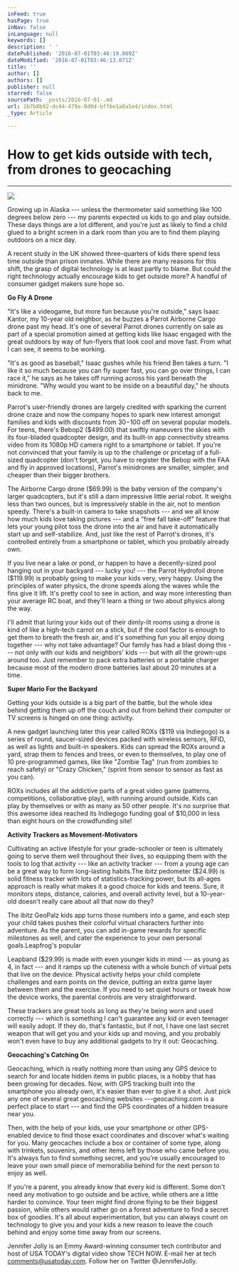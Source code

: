 ```yaml
---
inFeed: true
hasPage: true
inNav: false
inLanguage: null
keywords: []
description: ' '
datePublished: '2016-07-01T03:46:19.869Z'
dateModified: '2016-07-01T03:46:13.071Z'
title: ''
author: []
authors: []
publisher: null
starred: false
sourcePath: _posts/2016-07-01-.md
url: 2b7b8b92-dc44-479a-8d0d-bff6e1a8a5e4/index.html
_type: Article

---
```

# How to get kids outside with tech, from drones to geocaching

****
![](https://the-grid-user-content.s3-us-west-2.amazonaws.com/b777ec42-2717-4a4d-a9d9-385fbd278d07.jpg)

Growing up in Alaska --- unless the thermometer said something like 100 degrees below zero --- my parents expected us kids to go and play outside. These days things are a lot different, and you're just as likely to find a child glued to a bright screen in a dark room than you are to find them playing outdoors on a nice day.

A recent study in the UK showed three-quarters of kids there spend less time outside than prison inmates. While there are many reasons for this shift, the grasp of digital technology is at least partly to blame. But could the right technology actually encourage kids to get outside more? A handful of consumer gadget makers sure hope so.

**Go Fly A Drone**

"It's like a videogame, but more fun because you're outside," says Isaac Kantor, my 10-year old neighbor, as he buzzes a Parrot Airborne Cargo drone past my head. It's one of several Parrot drones currently on sale as part of a special promotion aimed at getting kids like Isaac engaged with the great outdoors by way of fun-flyers that look cool and move fast. From what I can see, it seems to be working.

"It's as good as baseball," Isaac gushes while his friend Ben takes a turn. "I like it so much because you can fly super fast, you can go over things, I can race it," he says as he takes off running across his yard beneath the minidrone. "Why would you want to be inside on a beautiful day," he shouts back to me.

Parrot's user-friendly drones are largely credited with sparking the current drone craze and now the company hopes to spark new interest amongst families and kids with discounts from $30-$100 off on several popular models. For teens, there's Bebop2 ($499.00) that swiftly maneuvers the skies with its four-bladed quadcopter design, and its built-in app connectivity streams video from its 1080p HD camera right to a smartphone or tablet. If you're not convinced that your family is up to the challenge or pricetag of a full-sized quadcopter (don't forget, you have to register the Bebop with the FAA and fly in approved locations), Parrot's minidrones are smaller, simpler, and cheaper than their bigger brothers.

The Airborne Cargo drone ($69.99) is the baby version of the company's larger quadcopters, but it's still a darn impressive little aerial robot. It weighs less than two ounces, but is impressively stable in the air, not to mention speedy. There's a built-in camera to take snapshots --- and we all know how much kids love taking pictures --- and a "free fall take-off" feature that lets your young pilot toss the drone into the air and have it automatically start up and self-stabilize. And, just like the rest of Parrot's drones, it's controlled entirely from a smartphone or tablet, which you probably already own.

If you live near a lake or pond, or happen to have a decently-sized pool hanging out in your backyard --- lucky you! --- the Parrot Hydrofoil drone ($119.99) is probably going to make your kids very, very happy. Using the principles of water physics, the drone speeds along the waves while the fins give it lift. It's pretty cool to see in action, and way more interesting than your average RC boat, and they'll learn a thing or two about physics along the way.

I'll admit that luring your kids out of their dimly-lit rooms using a drone is kind of like a high-tech carrot on a stick, but if the cool factor is enough to get them to breath the fresh air, and it's something fun you all enjoy doing together --- why not take advantage? Our family has had a blast doing this --- not only with our kids and neighbors' kids --- but with all the grown-ups around too. Just remember to pack extra batteries or a portable charger because most of the modern drone batteries last about 20 minutes at a time.

**Super Mario For the Backyard**

Getting your kids outside is a big part of the battle, but the whole idea behind getting them up off the couch and out from behind their computer or TV screens is hinged on one thing: activity.

A new gadget launching later this year called ROXs ($119 via Indiegogo) is a series of round, saucer-sized devices packed with wireless sensors, RFID, as well as lights and built-in speakers. Kids can spread the ROXs around a yard, strap them to fences and trees, or even to themselves, to play one of 10 pre-programmed games, like like "Zombie Tag" (run from zombies to reach safety) or "Crazy Chicken," (sprint from sensor to sensor as fast as you can).

ROXs includes all the addictive parts of a great video game (patterns, competitions, collaborative play), with running around outside. Kids can play by themselves or with as many as 50 other people. It's no surprise that this awesome idea reached its Indiegogo funding goal of $10,000 in less than eight hours on the crowdfunding site!

**Activity Trackers as Movement-Motivators**

Cultivating an active lifestyle for your grade-schooler or teen is ultimately going to serve them well throughout their lives, so equipping them with the tools to log that activity --- like an activity tracker --- from a young age can be a great way to form long-lasting habits.The ibitz pedometer ($24.99) is solid fitness tracker with lots of statistics-tracking power, but its all-ages approach is really what makes it a good choice for kids and teens. Sure, it monitors steps, distance, calories, and overall activity level, but a 10-year-old doesn't really care about all that now do they? 

The ibitz GeoPalz kids app turns those numbers into a game, and each step your child takes pushes their colorful virtual characters further into adventure. As the parent, you can add in-game rewards for specific milestones as well, and cater the experience to your own personal goals.Leapfrog's popular 

Leapband ($29.99) is made with even younger kids in mind --- as young as 4, in fact --- and it ramps up the cuteness with a whole bunch of virtual pets that live on the device. Physical activity helps your child complete challenges and earn points on the device, putting an extra game layer between them and the exercise. If you need to set quiet hours or tweak how the device works, the parental controls are very straightforward.

These trackers are great tools as long as they're being worn and used correctly --- which is something I can't guarantee any kid or even teenager will easily adopt. If they do, that's fantastic, but if not, I have one last secret weapon that will get you and your kids up and moving, and you probably won't even have to buy any additional gadgets to try it out: Geocaching.

**Geocaching's Catching On**

Geocaching, which is really nothing more than using any GPS device to search for and locate hidden items in public places, is a hobby that has been growing for decades. Now, with GPS tracking built into the smartphone you already own, it's easier than ever to give it a shot. Just pick any one of several great geocaching websites ---geocaching.com is a perfect place to start --- and find the GPS coordinates of a hidden treasure near you.

Then, with the help of your kids, use your smartphone or other GPS-enabled device to find those exact coordinates and discover what's waiting for you. Many geocaches include a box or container of some type, along with trinkets, souvenirs, and other items left by those who came before you. It's always fun to find something secret, and you're usually encouraged to leave your own small piece of memorabilia behind for the next person to enjoy as well.

If you're a parent, you already know that every kid is different. Some don't need any motivation to go outside and be active, while others are a little harder to convince. Your teen might find drone flying to be their biggest passion, while others would rather go on a forest adventure to find a secret box of goodies. It's all about experimentation, but you can always count on technology to give you and your kids a new reason to leave the couch behind and enjoy some time away from our screens.

Jennifer Jolly is an Emmy Award-winning consumer tech contributor and host of USA TODAY's digital video show TECH NOW. E-mail her at tech comments@usatoday.com. Follow her on Twitter @JenniferJolly.